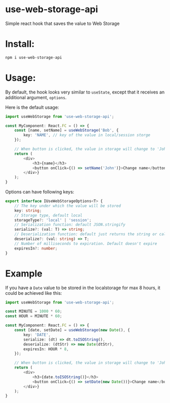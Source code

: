# use-web-storage-api
Simple react hook that saves the value to Web Storage

# Install:

```bash
npm i use-web-storage-api
```

# Usage:

By default, the hook looks very similar to `useState`, except that it receives an additional argument, `options`.

Here is the default usage:

```typescript
import useWebStorage from 'use-web-storage-api';

const MyComponent: React.FC = () => {
    const [name, setName] = useWebStorage('Bob', {
        key: 'NAME', // key of the value in local/session storge
    });

    // When button is clicked, the value in storage will change to 'John'
    return (
        <div>
            <h3>{name}</h3>
            <button onClick={() => setName('John')}>Change name</button>
        </div>}
    );
}
```

Options can have following keys:

```ts
export interface IUseWebStorageOptions<T> {
    // The key under which the value will be stored
    key: string;
    // Storage type, default local
    storageType?: 'local' | 'session';
    // Serialization function: default JSON.stringify
    serialize?: (val: T) => string;
    // Deserialization function: default just returns the string or calls JSON.parse for objects
    deserialize?: (val: string) => T;
    // Number of milliseconds to expiration. Default doesn't expire
    expiresIn?: number;
}
```

# Example

If you have a `Date` value to be stored in the localstorage for max 8 hours, it could be achieved like this:

```ts
import useWebStorage from 'use-web-storage-api';

const MINUTE = 1000 * 60;
const HOUR = MINUTE * 60;

const MyComponent: React.FC = () => {
    const [date, setDate] = useWebStorage(new Date(), {
        key: 'DATE', 
        serialize: (dt) => dt.toISOString(),
        deserialize: (dtStr) => new Date(dtStr),
        expiresIn: HOUR * 8,
    });

    // When button is clicked, the value in storage will change to 'John'
    return (
        <div>
            <h3>{date.toISOString()}</h3>
            <button onClick={() => setDate(new Date())}>Change name</button>
        </div>}
    );
}
```
